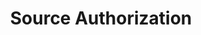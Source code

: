 ---
content-type: "stitch-js-function"
key: "source-authorization-function"
order: 2


title: "Source Authorization"
definition: "authorizeSource(options)"
description: "{{ js.authorize-a-source.description }}"


options:
  - name: "id"
    required: true
    type: "integer"
    description: "The unique identifier for the source. For example: `12345`"

  - name: "ephemeral_token"
    required: false
    type: "string"
    description: "{{ connect.common.attributes.ephemeral-token-js | flatify }}"

  - name: "default_streams"
    required: false
    type: "object"
    description: "{{ connect.common.attributes.default-streams | flatify }}"

examples:
  - type: "function"
    language: "javascript"
    description: "The code below will first send the user to Stitch and then re-direct to the appropriate third-party to complete an OAuth handshake."
    code: |
      Stitch.authorizeSource({
          "id": 45612,
          "ephemeral_token": "<EPHEMERAL_TOKEN>"
      }).then((result) => {
          console.log(`Integration created, type=${result.type}, id=${result.id}`);
      }).catch((error) => {
          console.log("Integration not created.", error);
      });

  - type: "result"
    description: |
      Stitch.js will send the user to Stitch and then re-direct to the appropriate third-party to complete an OAuth handshake.

      In this example, the source being authorized is HubSpot (`type: platform.hubspot`).
    image: "connect/js-authorize-source-function-result.png"
    image-caption: "Authorization page in HubSpot application"
---